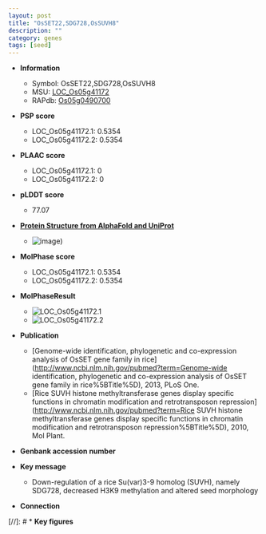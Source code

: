 ```yaml
---
layout: post
title: "OsSET22,SDG728,OsSUVH8"
description: ""
category: genes
tags: [seed]
---
```


* **Information**  
    + Symbol: OsSET22,SDG728,OsSUVH8  
    + MSU: [LOC_Os05g41172](http://rice.plantbiology.msu.edu/cgi-bin/ORF_infopage.cgi?orf=LOC_Os05g41172)  
    + RAPdb: [Os05g0490700](http://rapdb.dna.affrc.go.jp/viewer/gbrowse_details/irgsp1?name=Os05g0490700)  

* **PSP score**  
    + LOC_Os05g41172.1: 0.5354 
    + LOC_Os05g41172.2: 0.5354 

* **PLAAC score**  
    + LOC_Os05g41172.1: 0 
    + LOC_Os05g41172.2: 0 

* **pLDDT score**
    + 77.07

* **[Protein Structure from AlphaFold and UniProt](https://www.uniprot.org/uniprotkb/Q6F322/entry#structure)**
    + ![image](https://ricepsp.github.io/images/Q6/AF-Q6F322-F1.png))

* **MolPhase score**
    + LOC_Os05g41172.1: 0.5354
    + LOC_Os05g41172.2: 0.5354

* **MolPhaseResult**
    + ![LOC_Os05g41172.1](https://ricepsp.github.io/pictures/LOC_Os05g/LOC_Os05g41172.1.png)
    + ![LOC_Os05g41172.2](https://ricepsp.github.io/pictures/LOC_Os05g/LOC_Os05g41172.2.png)

* **Publication**  
    + [Genome-wide identification, phylogenetic and co-expression analysis of OsSET gene family in rice](http://www.ncbi.nlm.nih.gov/pubmed?term=Genome-wide identification, phylogenetic and co-expression analysis of OsSET gene family in rice%5BTitle%5D), 2013, PLoS One.
    + [Rice SUVH histone methyltransferase genes display specific functions in chromatin modification and retrotransposon repression](http://www.ncbi.nlm.nih.gov/pubmed?term=Rice SUVH histone methyltransferase genes display specific functions in chromatin modification and retrotransposon repression%5BTitle%5D), 2010, Mol Plant.

* **Genbank accession number**  

* **Key message**  
    + Down-regulation of a rice Su(var)3-9 homolog (SUVH), namely SDG728, decreased H3K9 methylation and altered seed morphology

* **Connection**  

[//]: # * **Key figures**  


